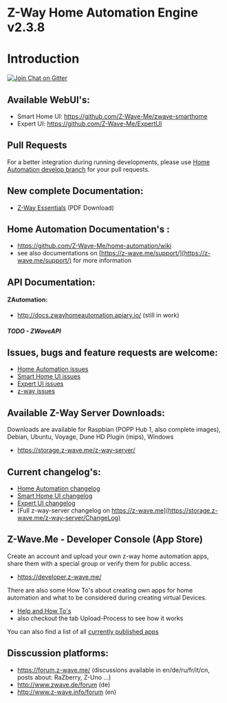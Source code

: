 Z-Way Home Automation Engine v2.3.8
====================================

# Introduction #
<a href="https://gitter.im/Z-Wave-Me/home-automation?utm_source=badge&utm_medium=badge&utm_campaign=pr-badge&utm_content=badge">
  <img src="https://badges.gitter.im/Join Chat.svg" alt="Join Chat on Gitter">
</a>

## Available WebUI's: 
* Smart Home UI: https://github.com/Z-Wave-Me/zwave-smarthome
* Expert UI: https://github.com/Z-Wave-Me/ExpertUI

## Pull Requests
For a better integration during running developments, please use [Home Automation develop branch](https://github.com/Z-Wave-Me/home-automation/tree/develop) for your pull requests.

## New complete Documentation:
* [Z-Way Essentials](https://new.z-wave.me/essentials) (PDF Download)

## Home Automation Documentation's : 
* https://github.com/Z-Wave-Me/home-automation/wiki
* see also documentations on [https://z-wave.me/support/](https://z-wave.me/support/) for more information

## API Documentation:
#### ZAutomation:
* http://docs.zwayhomeautomation.apiary.io/ (still in work)
##### TODO - ZWaveAPI

## Issues, bugs and feature requests are welcome: 
* [Home Automation issues](https://github.com/Z-Wave-Me/home-automation/issues)
* [Smart Home UI issues](https://github.com/Z-Wave-Me/zwave-smarthome/issues)
* [Expert UI issues](https://github.com/Z-Wave-Me/ExpertUI/issues)
* [z-way issues](https://github.com/Z-Wave-Me/z-way-issues/issues)

## Available Z-Way Server Downloads:
Downloads are available for Raspbian (POPP Hub 1, also complete images), Debian, Ubuntu, Voyage, Dune HD Plugin (mips), Windows
* https://storage.z-wave.me/z-way-server/

## Current changelog's:
* [Home Automation changelog](https://github.com/Z-Wave-Me/home-automation/blob/master/CHANGELOG.md)
* [Smart Home UI changelog](https://github.com/Z-Wave-Me/zwave-smarthome/blob/master/README.md)
* [Expert UI changelog](https://github.com/Z-Wave-Me/ExpertUI/blob/master/README.md)
* [Full z-way-server changelog on https://z-wave.me](https://storage.z-wave.me/z-way-server/ChangeLog)

## Z-Wave.Me - Developer Console (App Store)
Create an account and upload your own z-way home automation apps, share them with a special group or verify them for public access. 

* https://developer.z-wave.me/

There are also some How To's about creating own apps for home automation and what to be considered during creating virtual Devices.
* [Help and How To's](https://developer.z-wave.me/?uri=help)
* also checkout the tab Upload-Process to see how it works

You can also find a list of all [currently published apps](https://developer.z-wave.me/?uri=public#/web/apps) 
## Disscussion platforms:
* https://forum.z-wave.me/ (discussions available in en/de/ru/fr/it/cn, posts about: RaZberry, Z-Uno ...)
* http://www.zwave.de/forum (de)
* http://www.z-wave.info/forum (en)

